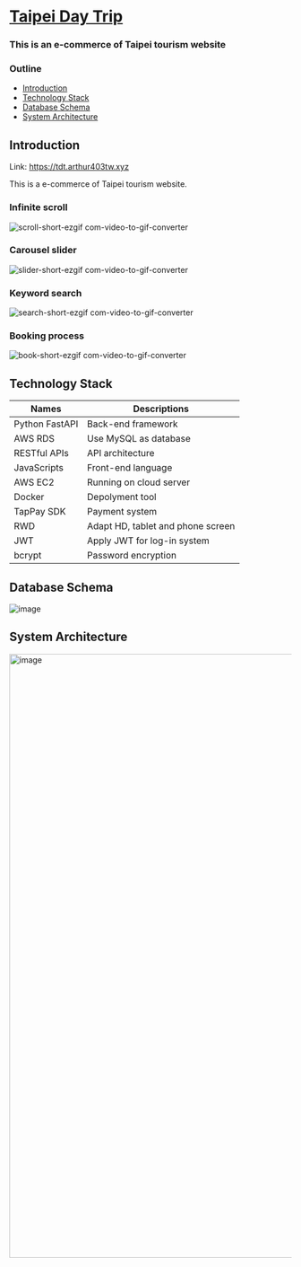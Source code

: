 # [Taipei Day Trip](https://tdt.arthur403tw.xyz/)

### This is an e-commerce of Taipei tourism website 

### Outline

- [Introduction](#introduction)
- [Technology Stack](#technology-stack)
- [Database Schema](#database-schema)
- [System Architecture](#system-architecture)

## Introduction

Link: https://tdt.arthur403tw.xyz

This is a e-commerce of Taipei tourism website.

### Infinite scroll

![scroll-short-ezgif com-video-to-gif-converter](https://github.com/user-attachments/assets/be3c4e1f-849d-44eb-85f9-cad656504d99)

### Carousel slider

![slider-short-ezgif com-video-to-gif-converter](https://github.com/user-attachments/assets/9423d062-7b67-4323-9bfb-92aeff672c37)

### Keyword search

![search-short-ezgif com-video-to-gif-converter](https://github.com/user-attachments/assets/1e9ceef5-ec5b-4572-ba99-8bb132e22697)

### Booking process

![book-short-ezgif com-video-to-gif-converter](https://github.com/user-attachments/assets/ec7cf14d-c2e0-4aba-9332-d8665c27bdc8)

## Technology Stack

| Names           | Descriptions                         |
| --------------- | ------------------------------------ |
| Python FastAPI  | Back-end framework                   |
| AWS RDS         | Use MySQL as database                |
| RESTful APIs    | API architecture                     |
| JavaScripts     | Front-end language                   |
| AWS EC2         | Running on cloud server              |
| Docker          | Depolyment tool                      |
| TapPay SDK      | Payment system                       |
| RWD             | Adapt HD, tablet and phone screen    |
| JWT             | Apply JWT for log-in system          |
| bcrypt          | Password encryption                  |

## Database Schema

![image](https://github.com/user-attachments/assets/d62238f2-0f72-4785-9784-4385986f328b)

## System Architecture

<img width="1076" alt="image" src="https://github.com/user-attachments/assets/eaae1981-c4c6-44f0-997e-0ba9d88aaa32">
